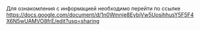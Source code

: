 Для ознакомления с информацией необходимо перейти по ссылке
https://docs.google.com/document/d/1n0Wmnje8EybjVw5UosihhusY5F5F4X6N5wUAMVO8frE/edit?usp=sharing